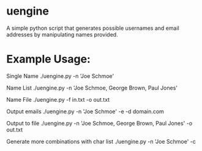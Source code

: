 # uengine
A simple python script that generates possible usernames and email addresses by manipulating names provided.

# Example Usage:
Single Name
./uengine.py -n 'Joe Schmoe'

Name List
./uengine.py -n 'Joe Schmoe, George Brown, Paul Jones'

Name File
./uengine.py -f in.txt -o out.txt

Output emails
./uengine.py -n 'Joe Schmoe' -e -d domain.com

Output to file
./uengine.py -n 'Joe Schmoe, George Brown, Paul Jones' -o out.txt

Generate more combinations with char list
./uengine.py -n 'Joe Schmoe' -c 
